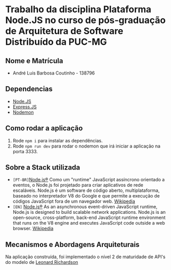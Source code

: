 # Trabalho da disciplina Plataforma Node.JS no curso de pós-graduação de Arquitetura de Software Distribuído da PUC-MG

## Nome e Matrícula

- André Luis Barbosa Coutinho - 138796

## Dependencias

- [Node.JS](https://nodejs.org/en/)
- [Express.JS](https://expressjs.com/pt-br/)
- [Nodemon](https://nodemon.io/)

## Como rodar a aplicação

1. Rode `npm i` para instalar as dependências.
2. Rode `npm run dev` para rodar o nodemon que irá iniciar a aplicação na porta 3333.

## Sobre a Stack utilizada

- `[PT-BR]`[Node.js®](https://nodejs.org/en/about/)
  Como um "runtime" JavaScript assíncrono orientado a eventos, o Node.js foi projetado para criar aplicativos de rede escaláveis.
  Node.js é um software de código aberto, multiplataforma, baseado no interpretador V8 do Google e que permite a execução de códigos JavaScript fora de um navegador web. [Wikipedia](https://pt.wikipedia.org/wiki/Node.js)
- `[EN]` [Node.js®](https://nodejs.org/en/about/)
  As an asynchronous event-driven JavaScript runtime, Node.js is designed to build scalable network applications.
  Node.js is an open-source, cross-platform, back-end JavaScript runtime environment that runs on the V8 engine and executes JavaScript code outside a web browser. [Wikipedia](https://en.wikipedia.org/wiki/Node.js)

## Mecanismos e Abordagens Arquiteturais

Na aplicação construída, foi implementado  o nível 2 de maturidade de API's do modelo de [Leonard Richardson](https://en.wikipedia.org/wiki/Richardson_Maturity_Model)
